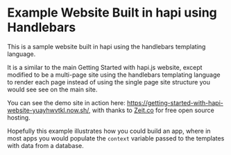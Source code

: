 # Example Website Built in hapi using Handlebars

This is a sample website built in hapi using the handlebars templating language. 

It is a similar to the main Getting Started with hapi.js website, except modified to be a multi-page site using the handlebars templating language to render each page instead of using the single page site structure you would see see on the main site. 

You can see the demo site in action here: https://getting-started-with-hapi-website-yuayhwvtkl.now.sh/, with thanks to [Zeit.co](zeit.co) for free open source hosting.

Hopefully this example illustrates how you could build an app, where in most apps you would populate the 
`context` variable passed to the templates with data from a database.
